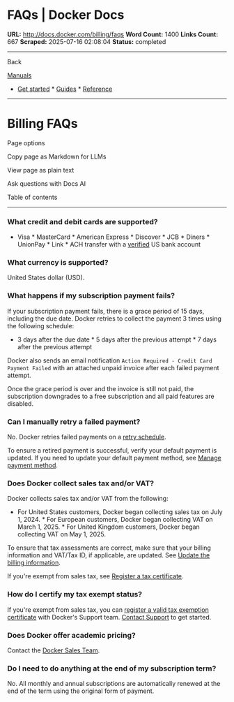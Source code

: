 # FAQs | Docker Docs

**URL:** http://docs.docker.com/billing/faqs
**Word Count:** 1400
**Links Count:** 667
**Scraped:** 2025-07-16 02:08:04
**Status:** completed

---

Back

[Manuals](https://docs.docker.com/manuals/)

  * [Get started](http://docs.docker.com/get-started/)   * [Guides](http://docs.docker.com/guides/)   * [Reference](http://docs.docker.com/reference/)

* * *

# Billing FAQs

Page options

Copy page as Markdown for LLMs

View page as plain text

Ask questions with Docs AI

Table of contents

* * *

### What credit and debit cards are supported?

  * Visa   * MasterCard   * American Express   * Discover   * JCB   * Diners   * UnionPay   * Link   * ACH transfer with a [verified](https://docs.docker.com/billing/payment-method/#verify-a-bank-account) US bank account

### What currency is supported?

United States dollar \(USD\).

### What happens if my subscription payment fails?

If your subscription payment fails, there is a grace period of 15 days, including the due date. Docker retries to collect the payment 3 times using the following schedule:

  * 3 days after the due date   * 5 days after the previous attempt   * 7 days after the previous attempt

Docker also sends an email notification `Action Required - Credit Card Payment Failed` with an attached unpaid invoice after each failed payment attempt.

Once the grace period is over and the invoice is still not paid, the subscription downgrades to a free subscription and all paid features are disabled.

### Can I manually retry a failed payment?

No. Docker retries failed payments on a [retry schedule](https://docs.docker.com/billing/faqs/#what-happens-if-my-subscription-payment-fails).

To ensure a retired payment is successful, verify your default payment is updated. If you need to update your default payment method, see [Manage payment method](https://docs.docker.com/billing/payment-method/#manage-payment-method).

### Does Docker collect sales tax and/or VAT?

Docker collects sales tax and/or VAT from the following:

  * For United States customers, Docker began collecting sales tax on July 1, 2024.   * For European customers, Docker began collecting VAT on March 1, 2025.   * For United Kingdom customers, Docker began collecting VAT on May 1, 2025.

To ensure that tax assessments are correct, make sure that your billing information and VAT/Tax ID, if applicable, are updated. See [Update the billing information](http://docs.docker.com/billing/details/).

If you're exempt from sales tax, see [Register a tax certificate](http://docs.docker.com/billing/tax-certificate/).

### How do I certify my tax exempt status?

If you're exempt from sales tax, you can [register a valid tax exemption certificate](https://docs.docker.com/billing/tax-certificate/) with Docker's Support team. [Contact Support](https://hub.docker.com/support/contact) to get started.

### Does Docker offer academic pricing?

Contact the [Docker Sales Team](https://www.docker.com/company/contact).

### Do I need to do anything at the end of my subscription term?

No. All monthly and annual subscriptions are automatically renewed at the end of the term using the original form of payment.